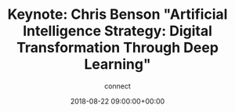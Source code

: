 ---
amazon_s3_presentation_url: None
amazon_s3_video_url: None
author: connect
categories:
- yvr18
comments: false
date: '2018-08-22 09:00:00+00:00'
layout: resource-post
session_id: YVR18-300K3
session_track: ''
speakers: None
title: 'Keynote:  Chris Benson "Artificial Intelligence Strategy:  Digital Transformation
  Through Deep Learning"'
---